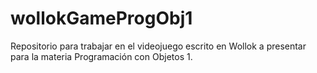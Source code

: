 # wollokGameProgObj1
Repositorio para trabajar en el videojuego escrito en Wollok a presentar para la materia Programación con Objetos 1.
